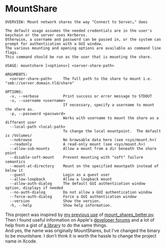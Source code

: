 # MountShare  
```
OVERVIEW: Mount network shares the way "Connect to Server…" does

The default usage assumes the needed credentials are in the user's keychain or the server uses Kerberos.
Otherwise, a username and password can be passed in, or the system can prompt for authentication with a GUI window.
The various mounting and opening options are available as command line flags.
This command should be run as the user that is mounting the share.

USAGE: mountshare [<options>] <server-share-path>

ARGUMENTS:
  <server-share-path>     The full path to the share to mount i.e. "smb://server.domain.tld/share"

OPTIONS:
  -v, --verbose           Print success or error message to STDOUT
  -u, --username <username>
                          If necessary, specify a username to mount the share as.
  -p, --password <password>
                          Works with username to mount the share as a different user
  --local-path <local-path>
                          To change the local mountpoint.  The default is /Volumes/
  --nobrowse              No browsable data here (see <sys/mount.h>)
  --readonly              A read-only mount (see <sys/mount.h>)
  --allow-sub-mounts      Allow a mount from a dir beneath the share point
  --disable-soft-mount    Prevent mounting with "soft" failure semantics
  --mount-at-directory    Mount on the specified mountpath instead of below it
  --guest                 Login as a guest user
  --allow-loopback        Allow a loopback mount
  --allow-auth-dialog     The default GUI authentication window option, displays if needed
  --no-auth-dialog        Do not allow a GUI authentication window
  --force-auth-dialog     Force a GUI authentication window
  --version               Show the version.
  -h, --help              Show help information.
```
This project was inspired by [my previous use](https://sneakypockets.wordpress.com/2016/09/26/mounting-file-shares-based-on-ad-group-membership-using-enterprise-connect/) of [mount_shares_better.py](https://gist.github.com/pudquick/1362a8908be01e23041d).  Then I found useful information on Apple's [developer forums](https://developer.apple.com/forums/thread/94733) and a lot of help from a gist of [a library](https://gist.github.com/mosen/2ddf85824fbb5564aef527b60beb4669) to do the same things.  
And yes, the name was originally MountShares, but I've changed the binary to be mountshare.  I don't think it is worth the hassle to change the project name in Xcode.

